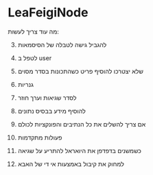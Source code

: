 # LeaFeigiNode
מה עוד צריך לעשות:

3. להגביל גישה לטבלה של הסיסמאות

10. לטפל ב user

7. שלא יצטרכו להוסיף פריט כשהתכונות בסדר מסוים
11. גנריות

15. לסדר שגיאות וערך חוזר
16. להוסיף מידע בבסיס נתונים
17. אם צריך להשלים את כל הנתיבים והפונקציות לכולם
18. פעולות מתקדמות
19. כשמשנים בדפדפן את היואראל להתריע על שגיאה
20. למחוק את קיבול באמצעות אי די של האבא